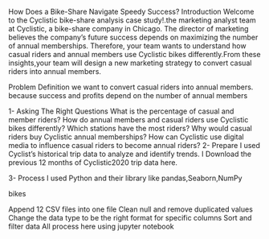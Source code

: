 How Does a Bike-Share Navigate Speedy Success?
Introduction
Welcome to the Cyclistic bike-share analysis case study!.the marketing analyst team at Cyclistic, a bike-share company in Chicago. The director of marketing believes the company’s future success depends on maximizing the number of annual memberships. Therefore, your team wants to understand how casual riders and annual members use Cyclistic bikes differently.From these insights,your team will design a new marketing strategy to convert casual riders into annual members.

Problem Definition
we want to convert casual riders into annual members. because success and profits depend on the number of annual members

1- Asking The Right Questions
What is the percentage of casual and member riders?
How do annual members and casual riders use Cyclistic bikes differently?
Which stations have the most riders?
Why would casual riders buy Cyclistic annual memberships?
How can Cyclistic use digital media to influence casual riders to become annual riders?
2- Prepare
I used Cyclist’s historical trip data to analyze and identify trends. I Download the previous 12 months of Cyclistic2020 trip data here.

3- Process
I used Python and their library like pandas,Seaborn,NumPy

bikes

Append 12 CSV files into one file
Clean null and remove duplicated values
Change the data type to be the right format for specific columns
Sort and filter data
All process here using jupyter notebook

